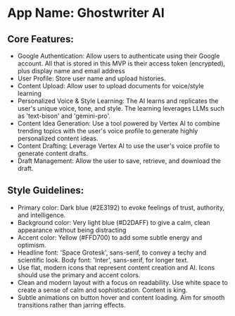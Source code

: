 # **App Name**: Ghostwriter AI

## Core Features:

- Google Authentication: Allow users to authenticate using their Google account. All that is stored in this MVP is their access token (encrypted), plus display name and email address
- User Profile: Store user name and upload histories.
- Content Upload: Allow user to upload documents for voice/style learning
- Personalized Voice & Style Learning: The AI learns and replicates the user's unique voice, tone, and style. The learning leverages LLMs such as 'text-bison' and 'gemini-pro'.
- Content Idea Generation: Use a tool powered by Vertex AI to combine trending topics with the user's voice profile to generate highly personalized content ideas.
- Content Drafting: Leverage Vertex AI to use the user's voice profile to generate content drafts.
- Draft Management: Allow the user to save, retrieve, and download the draft.

## Style Guidelines:

- Primary color: Dark blue (#2E3192) to evoke feelings of trust, authority, and intelligence.
- Background color: Very light blue (#D2DAFF) to give a calm, clean appearance without being distracting
- Accent color: Yellow (#FFD700) to add some subtle energy and optimism.
- Headline font: 'Space Grotesk', sans-serif, to convey a techy and scientific look. Body font: 'Inter', sans-serif, for longer text.
- Use flat, modern icons that represent content creation and AI. Icons should use the primary and accent colors.
- Clean and modern layout with a focus on readability. Use white space to create a sense of calm and sophistication. Content is king.
- Subtle animations on button hover and content loading. Aim for smooth transitions rather than jarring effects.